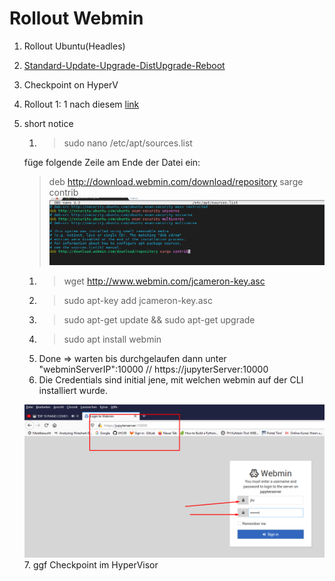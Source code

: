 # Rollout Webmin

1. Rollout Ubuntu(Headles)
2. [Standard-Update-Upgrade-DistUpgrade-Reboot](./../RolloutUbunutServerOnHyperV/RolloutUbuntuServerHyperV.md#UpdateUpgradeDistUpgrade)
3. Checkpoint on HyperV
4. Rollout 1: 1 nach diesem [link](https://vitux.com/install-and-configure-webmin-on-ubuntu/)
5. short notice
   1. >sudo nano /etc/apt/sources.list

   füge folgende Zeile am Ende der Datei ein:
   >deb http://download.webmin.com/download/repository sarge contrib
   ![](imgs/2020-05-06-11-31-12.png)
   1. >wget http://www.webmin.com/jcameron-key.asc
   2. >sudo apt-key add jcameron-key.asc
   3. >sudo apt-get update && sudo apt-get upgrade
   4. >sudo apt install webmin
   5. Done => warten bis durchgelaufen dann unter "webminServerIP":10000 // https://jupyterServer:10000
   6. Die Credentials sind initial jene, mit welchen webmin auf der CLI installiert wurde.
   
   ![](imgs/2020-05-07-14-42-40.png)
   7. ggf Checkpoint im HyperVisor